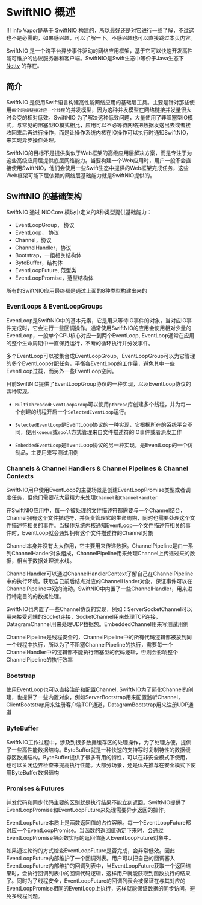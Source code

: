 # SwiftNIO 概述

!!! info 
    Vapor是基于 [SwiftNIO][swift-nio-repo] 构建的，所以最好还是对它进行一些了解，不过这也不是必需的，如果感兴趣，可以了解一下。不感兴趣也可以直接跳过本页内容。

SwiftNIO 是一个跨平台异步事件驱动的网络应用框架，基于它可以快速开发高性能可维护的协议服务器和客户端。SwiftNIO是Swift生态中等价于Java生态下 [Netty] 的存在。

## 简介

SwiftNIO 是使用Swift语言构建高性能网络应用的基础层工具。主要是针对那些使用`每个网络链接对应一个线程`的并发模型，因为这种并发模型在网络链接并发量很大时会变的相对低效。SwiftNIO 为了解决这种低效问题，大量使用了非阻塞型IO模式，与常见的阻塞型IO模式相比，应用可以不必等待网络把数据发送出去或者接收回来后再进行操作，而是让操作系统内核在IO操作可以执行时通知SwiftNIO，来实现异步操作处理。

SwiftNIO的目标不是提供类似于Web框架的高级应用层解决方案，而是专注于为这些高级应用层提供底层网络能力。当要构建一个Web应用时，用户一般不会直接使用SwiftNIO，他们会使用一些Swift生态中提供的Web框架完成任务，这些Web框架可能下层依赖的网络层基础能力就是SwiftNIO提供的。

## SwiftNIO 的基础架构

SwiftNIO 通过 NIOCore 模块中定义的8种类型提供基础能力：

- EventLoopGroup， 协议
- EventLoop， 协议 
- Channel，协议
- ChannelHandler，协议
- Bootstrap，一组相关结构体
- ByteBuffer，结构体
- EventLoopFuture, 范型类
- EventLoopPromise，范型结构体

所有的SwiftNIO应用最终都是通过上面的8种类型构建出来的

### EventLoops & EventLoopGroups

EventLoop是SwiftNIO中的基本元素，它是用来等待IO事件的对象，当对应IO事件完成时，它会进行一些回调操作。通常使用SwiftNIO的应用会使用相对少量的EventLoop，一般单个CPU核心对应一到两个EventLoop, EventLoop通常在应用的整个生命周期中一直保持运行，不断的循环执行并分发事件。

多个EventLoop可以被集合成EventLoopGroup，EventLoopGroup可以为它管理的多个EventLoop分配任务，平衡各EventLoop的工作量，避免其中一些EventLoop过载，而另外一些EventLoop空闲。

目前SwiftNIO提供了EventLoopGroup协议的一种实现，以及EventLoop协议的两种实现。

- `MultiThreadedEventLoopGroup`可以使用`pthread`库创建多个线程，并为每一个创建的线程开启一个`SelectedEventLoop`运行。

- `SelectedEventLoop`是EventLoop协议的一种实现，它根据所在的系统平台不同，使用`kqueue`或`epoll`方式管理来自文件描述符的IO事件或者派发工作

- `EmbeddedEventLoop`是EventLoop协议的另一种实现，是EventLoop的一个仿制品，主要用来写测试用例

### Channels & Channel Handlers & Channel Pipelines & Channel Contexts

SwiftNIO用户使用EventLoop的主要场景是创建EventLoopPromise类型或者调度任务，但他们需要花大量精力来处理`Channel`和`ChannelHandler`

在SwiftNIO应用中，每一个被处理的文件描述符都需要与一个Channel结合，Channel拥有这个文件描述符，并负责管理它的生命周期，同时也需要处理这个文件描述符相关的事件。当操作系统内核通知EventLoop一个文件描述符相关的事件时，EventLoop就会通知拥有这个文件描述符的Channel对象

Channel本身并没有太大作用，它主要用来传递数据。ChannelPipeline是由一系列ChannelHander对象组成，ChannelPipeline用来处理Channel上传递过来的数据，相当于数据处理流水线。

ChannelHandler可以通过ChannelHandlerContext了解自己在ChannelPipeline中的执行环境，获取自己前后结点对应的ChannelHander对象，保证事件可以在ChannelPipeline中双向流动。SwiftNIO中内置了一些ChannelHandler，用来进行特定目的的数据处理。

SwiftNIO也内置了一些Channel协议的实现，例如：ServerSocketChannel可以用来接受远端的Socket连接，SocketChannel用来处理TCP连接，DatagramChannel用来处理UDP数据包。EmbeddedChannel用来写测试用例

ChannelPipeline是线程安全的，ChannelPipeline中的所有代码逻辑都被放到同一个线程中执行，所以为了不阻塞ChannelPipeline的执行，需要每一个ChannelHandler中的逻辑都不能执行阻塞型的代码逻辑，否则会影响整个ChannelPipeline的执行效率

### Bootstrap

使用EventLoop也可以直接注册和配置Channel, SwiftNIO为了简化Channel的创建，也提供了一些内置对象，例如ServerBootstrap用来配置监听Channel，ClientBootstrap用来注册客户端TCP通道，DatagramBootstrap用来注册UDP通道

### ByteBuffer

SwiftNIO工作过程中，涉及到很多数据缓存区的处理操作，为了处理方便，提供了一些高性能数据结构。ByteBuffer就是一种快速的支持写时复制特性的数据缓存区数据结构。ByteBuffer提供了很多有用的特性，可以在非安全模式下使用，也可以关闭边界检查来提高执行性能。大部分场景，还是优先推荐在安全模式下使用ByteBuffer数据结构

### Promises & Futures

并发代码和同步代码主要的区别就是执行结果不能立刻返回。SwiftNIO提供了EventLoopPromise和EventLoopFuture来处理需要异步返回的操作。

EventLoopFuture本质上是函数返回值的占位容器。每一个EventLoopFuture都对应一个EventLoopPromise。当函数的返回值确定下来时，会通过EventLoopPromise把函数实际的返回值塞入EventLoopFuture对象中。

如果通过轮询的方式检查EventLoopFuture是否完成，会非常低效。因此EventLoopFuture内部维护了一个回调列表。用户可以把自己的回调塞入EventLoopFuture内部维护的回调列表中，当EventLoopFuture获取一个返回结果时，会执行回调列表中的回调代码逻辑，这样用户就能获取到函数执行的结果了。同时为了线程安全，EventLoopFuture的回调列表会被保证在与其对应的EventLoopPromise相同的EventLoop上执行，这样就能保证数据的同步访问，避免多线程问题。

[swift-nio-repo]: <https://github.com/apple/swift-nio>
[swift-nio-overview]: <https://github.com/apple/swift-nio#conceptual-overview>
[Netty]: <https://netty.io/>